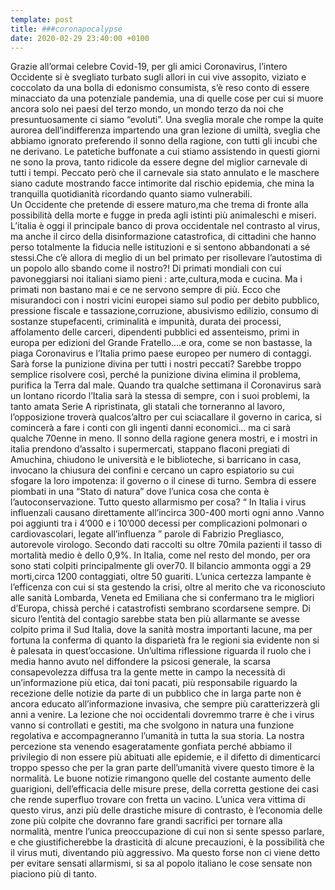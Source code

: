 ```yaml
---
template: post
title: ###coronapocalypse
date: 2020-02-29 23:40:00 +0100
---
```

Grazie all’ormai celebre Covid-19, per gli amici Coronavirus, l’intero Occidente si è svegliato turbato sugli allori in cui vive assopito, viziato e coccolato da una bolla di edonismo consumista, s’è reso conto di essere  minacciato da una potenziale pandemia, una di quelle cose per cui si muore ancora solo nei paesi del terzo mondo, un mondo terzo da noi che presuntuosamente ci siamo “evoluti”. Una sveglia morale che rompe la quite aurorea dell’indifferenza impartendo una gran lezione di umiltà, sveglia che abbiamo ignorato preferendo il sonno della ragione, con tutti gli incubi che ne derivano. Le patetiche buffonate a cui stiamo assistendo in questi giorni ne sono la prova, tanto ridicole da essere degne del miglior carnevale di tutti i tempi. Peccato però che il carnevale sia stato annulato e le maschere siano cadute mostrando facce intimorite dal rischio epidemia, che mina la tranquilla quotidianità ricordando quanto siamo vulnerabili.                                                         
Un Occidente che pretende di essere maturo,ma che trema di fronte alla possibilità della morte e fugge in preda agli istinti più animaleschi e miseri. 
L’italia è oggi il principale banco di prova occidentale nel contrasto al virus, ma anche il circo della disinformazione catastrofica, di cittadini che hanno perso totalmente la fiducia nelle istituzioni e si sentono abbandonati a sé stessi.Che c’è allora di meglio di un bel primato per risollevare l’autostima di un popolo allo sbando come il nostro?!
Di primati mondiali con cui pavoneggiarsi noi italiani siamo pieni : arte,cultura,moda e cucina. Ma i primati non bastano mai e ce ne servono sempre di più. Ecco che misurandoci con i nostri vicini europei siamo sul podio per debito pubblico, pressione fiscale e tassazione,corruzione, abusivismo edilizio, consumo di sostanze stupefacenti, criminalità e impunità, durata dei processi, affolamento delle carceri, dipendenti pubblici ed assenteismo, primi in europa per edizioni del Grande Fratello....e ora, come se non bastasse, la piaga Coronavirus e l’Italia primo paese europeo per numero di contaggi. Sarà forse la punizione divina per tutti i nostri peccati? Sarebbe troppo semplice risolvere così, perché la punizione divina elimina il problema, purifica la Terra dal male. Quando tra qualche settimana il Coronavirus sarà un lontano ricordo l’Italia sarà la stessa di sempre, con i suoi problemi, la tanto amata Serie A ripristinata, gli statali che torneranno al lavoro, l’opposizione troverà qualcos’altro per cui sciacallare il governo in carica, si comincerà a fare i conti con gli ingenti danni economici... ma ci sarà qualche 70enne in meno. 
Il sonno della ragione genera mostri, e i mostri in italia prendono d’assalto i supermercati, stappano flaconi pregiati di Amuchina, chiudono le università e le biblioteche, si barricano in casa, invocano la chiusura dei confini e cercano un capro espiatorio su cui sfogare la loro impotenza: il governo o il cinese di turno.  Sembra di essere piombati in una “Stato di natura” dove l’unica cosa che conta è l’autoconservazione.
Tutto questo allarmismo per cosa? “ In Italia i virus influenzali causano direttamente all’incirca 300-400 morti ogni anno .Vanno poi aggiunti tra i 4’000 e i 10’000 decessi per complicazioni polmonari o cardiovascolari, legate all’influenza ” parole di Fabrizio Pregliasco, autorevole virologo. Secondo dati raccolti su oltre 70mila pazienti il tasso di mortalità medio è dello 0,9%. In Italia, come nel resto del mondo, per ora sono stati colpiti principalmente gli over70. Il bilancio ammonta oggi a 29 morti,circa 1200 contaggiati, oltre 50 guariti. L’unica certezza lampante è l’efficenza con cui si sta gestendo la crisi, oltre al merito che va riconosciuto alle sanità Lombarda, Veneta ed  Emiliana che si confermano tra le migliori d’Europa, chissà perché i catastrofisti sembrano scordarsene sempre. Di sicuro l’entità del contagio sarebbe stata ben più allarmante se avesse colpito prima il Sud Italia, dove la sanità mostra importanti lacune, ma per fortuna la conferma di quanto la disparietà fra le regioni sia evidente non si è palesata in quest’occasione. 
Un’ultima riflessione riguarda il ruolo che i media hanno avuto nel diffondere la psicosi generale, la scarsa consapevolezza diffusa tra la gente mette in campo la necessità di un’informazione più etica, dai toni pacati, più responsabile riguardo la recezione delle notizie da parte di un pubblico che in larga parte non è ancora educato all’informazione invasiva, che sempre più caratterizzerà gli anni a venire.
La lezione che noi occidentali dovremmo trarre è che i virus vanno si controllati e gestiti, ma che svolgono in natura una funzione regolativa e accompagneranno l’umanità in tutta la sua storia. La nostra percezione sta venendo esageratamente gonfiata perché abbiamo il privilegio di non essere più abituati alle epidemie, e il difetto di dimenticarci troppo spesso che per la gran parte dell’umanità vivere questo timore è la normalità. Le buone notizie rimangono quelle del costante aumento delle guarigioni, dell’efficacia delle misure prese, della corretta gestione dei casi che rende superfluo trovare con fretta un vacino.                                          L’unica vera vittima di questo virus, anzi più delle drastiche misure di contrasto, è l’economia delle zone più colpite che dovranno fare grandi sacrifici per tornare alla normalità, mentre l’unica preoccupazione di cui non si sente spesso parlare, e che giustificherebbe la drasticità di alcune precauzioni, è la possibilità che il virus muti, diventando più aggressivo. Ma questo forse non ci viene detto per evitare sensati allarmismi, si sa al popolo italiano le cose sensate non piaciono più di tanto.

